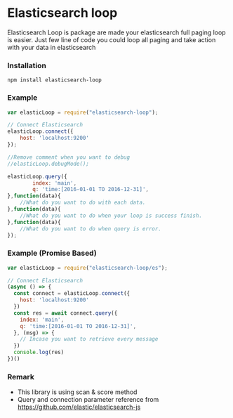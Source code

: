 # Elasticsearch loop


Elasticsearch Loop is package are made your elasticsearch full paging loop is easier. Just few line of code you could loop all paging and take action with your data in elasticsearch

### Installation
```
npm install elasticsearch-loop
```

### Example

```javascript
var elasticLoop = require("elasticsearch-loop");

// Connect Elasticsearch
elasticLoop.connect({
    host: 'localhost:9200'
});

//Remove comment when you want to debug
//elasticLoop.debugMode();

elasticLoop.query({
        index: 'main',
        q: 'time:[2016-01-01 TO 2016-12-31]',
},function(data){
    //What do you want to do with each data.
},function(data){
    //What do you want to do when your loop is success finish.
},function(data){
    //What do you want to do when query is error.
});

```
### Example (Promise Based)

```javascript
var elasticLoop = require("elasticsearch-loop/es");

// Connect Elasticsearch
(async () => {
  const connect = elasticLoop.connect({
    host: 'localhost:9200'
  })
  const res = await connect.query({
    index: 'main',
    q: 'time:[2016-01-01 TO 2016-12-31]',
  }, (msg) => {
    // Incase you want to retrieve every message
  })
  console.log(res)
})()
```

### Remark
* This library is using scan & score method
* Query and connection parameter reference from https://github.com/elastic/elasticsearch-js
